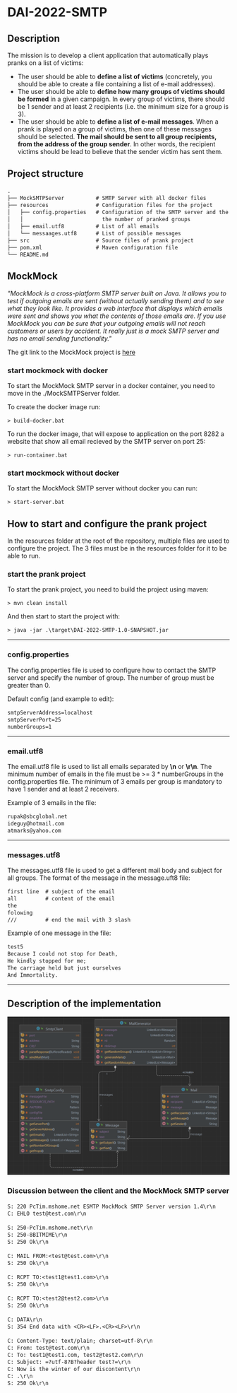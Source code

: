 # DAI-2022-SMTP
## Description
The mission is to develop a client application that automatically plays pranks on a list of victims:

* The user should be able to **define a list of victims** (concretely,
you should be able to create a file containing a list of e-mail addresses).
* The user should be able to **define how many groups of victims should
be formed** in a given campaign. In every group of victims, there should
be 1 sender and at least 2 recipients (i.e. the minimum size for a group is 3).
* The user should be able to **define a list of e-mail messages**. When a prank
is played on a group of victims, then one of these messages should be selected.
**The mail should be sent to all group recipients, from the address of the group
sender**. In other words, the recipient victims should be lead to believe that the
sender victim has sent them.

## Project structure
    .
    ├── MockSMTPServer          # SMTP Server with all docker files
    ├── resources               # Configuration files for the project
    │   ├── config.properties   # Configuration of the SMTP server and the
    │   │                         the number of pranked groups 
    │   ├── email.utf8          # List of all emails
    │   └── messaages.utf8      # List of possible messages
    ├── src                     # Source files of prank project
    ├── pom.xml                 # Maven configuration file
    └── README.md

## MockMock 
_"MockMock is a cross-platform SMTP server built on Java. It allows you to test if
outgoing emails are sent (without actually sending them) and to see what they look
like. It provides a web interface that displays which emails were sent and shows you
what the contents of those emails are. If you use MockMock you can be sure that your
outgoing emails will not reach customers or users by accident. It really just is a
mock SMTP server and has no email sending functionality."_

The git link to the MockMock project is [here](https://github.com/tweakers/MockMock)

### start mockmock with docker
To start the MockMock SMTP server in a docker container, you need to move in the ./MockSMTPServer folder.

To create the docker image run:

    > build-docker.bat

To run the docker image, that will expose to application on the port 8282 a website that show all email recieved by the SMTP server on port 25:

    > run-container.bat
### start mockmock without docker
To start the MockMock SMTP server without docker you can run:

    > start-server.bat
## How to start and configure the prank project
In the resources folder at the root of the repository, multiple files are used to
configure the project. The 3 files must be in the resources folder for it to be able to run.

### start the prank project
To start the prank project, you need to build the project using maven:

    > mvn clean install

And then start to start the project with:

    > java -jar .\target\DAI-2022-SMTP-1.0-SNAPSHOT.jar

---

### config.properties
The config.properties file is used to configure how to contact the SMTP
server and specify the number of group. The number of group must be greater than 0.

Default config (and example to edit):

    smtpServerAddress=localhost
    smtpServerPort=25
    numberGroups=1

---

### email.utf8
The email.utf8 file is used to list all emails separated by **\n** or **\r\n**.
The minimum number of emails in the file must be >= 3 * numberGroups in the config.properties
file. The minimum of 3 emails per group is mandatory to have 1 sender and at least 2 receivers.

Example of 3 emails in the file:

    rupak@sbcglobal.net
    ideguy@hotmail.com
    atmarks@yahoo.com

---

### messages.utf8
The messages.utf8 file is used to get a different mail body and subject for all groups.
The format of the message in the message.uft8 file:
    
    first line  # subject of the email
    all         # content of the email
    the 
    folowing 
    ///         # end the mail with 3 slash

Example of one message in the file:

    test5
    Because I could not stop for Death,
    He kindly stopped for me;
    The carriage held but just ourselves
    And Immortality.

---

## Description of the implementation
![](figures/UML.png)

### Discussion between the client and the MockMock SMTP server
    S: 220 PcTim.mshome.net ESMTP MockMock SMTP Server version 1.4\r\n
    C: EHLO test@test.com\r\n

    S: 250-PcTim.mshome.net\r\n
    S: 250-8BITMIME\r\n
    S: 250 Ok\r\n

    C: MAIL FROM:<test@test.com>\r\n
    S: 250 Ok\r\n

    C: RCPT TO:<test1@test1.com>\r\n
    S: 250 Ok\r\n

    C: RCPT TO:<test2@test2.com>\r\n
    S: 250 Ok\r\n

    C: DATA\r\n
    S: 354 End data with <CR><LF>.<CR><LF>\r\n

    C: Content-Type: text/plain; charset=utf-8\r\n
    C: From: test@test.com\r\n
    C: To: test1@test1.com, test2@test2.com\r\n
    C: Subject: =?utf-8?B?header test?=\r\n
    C: Now is the winter of our discontent\r\n
    C: .\r\n
    S: 250 Ok\r\n